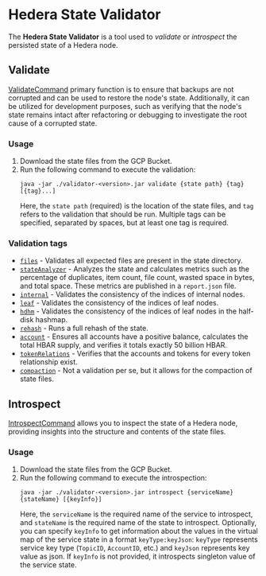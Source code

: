 # Hedera State Validator

The **Hedera State Validator** is a tool used to _validate_ or _introspect_ the persisted state of a Hedera node.

## Validate

[ValidateCommand](src/main/java/com/hedera/statevalidation/ValidateCommand.java) primary function is to ensure that backups are not corrupted and can be used to restore
the node's state. Additionally, it can be utilized for development purposes, such as verifying
that the node's state remains intact after refactoring or debugging to investigate the root cause
of a corrupted state.

### Usage
1. Download the state files from the GCP Bucket.
2. Run the following command to execute the validation:
    ```shell
    java -jar ./validator-<version>.jar validate {state path} {tag} [{tag}...]
    ```
    Here, the `state path` (required) is the location of the state files, and `tag` refers to the validation that should be run. Multiple tags can be specified, separated by spaces, but at least one tag is required.

### Validation tags
- [`files`](src/main/java/com/hedera/statevalidation/validators/merkledb/FileLayout.java) - Validates all expected files are present in the state directory.
- [`stateAnalyzer`](/src/main/java/com/hedera/statevalidation/validators/merkledb/StateAnalyzer.java) - Analyzes the state and calculates metrics such as the percentage of duplicates,
  item count, file count, wasted space in bytes, and total space. These metrics are published in a `report.json` file.
- [`internal`](/src/main/java/com/hedera/statevalidation/validators/merkledb/ValidateInternalIndex.java) - Validates the consistency of the indices of internal nodes.
- [`leaf`](/src/main/java/com/hedera/statevalidation/validators/merkledb/ValidateLeafIndex.java) - Validates the consistency of the indices of leaf nodes.
- [`hdhm`](/src/main/java/com/hedera/statevalidation/validators/merkledb/ValidateLeafIndexHalfDiskHashMap.java) - Validates the consistency of the indices of leaf nodes in the half-disk hashmap.
- [`rehash`](/src/main/java/com/hedera/statevalidation/validators/state/Rehash.java) - Runs a full rehash of the state.
- [`account`](/src/main/java/com/hedera/statevalidation/validators/servicesstate/AccountValidator.java) - Ensures all accounts have a positive balance, calculates the total HBAR supply,
  and verifies it totals exactly 50 billion HBAR.
- [`tokenRelations`](/src/main/java/com/hedera/statevalidation/validators/servicesstate/TokenRelationsIntegrity.java) - Verifies that the accounts and tokens for every token relationship exist.
- [`compaction`](/src/main/java/com/hedera/statevalidation/validators/merkledb/Compaction.java) - Not a validation per se, but it allows for the compaction of state files.

## Introspect
[IntrospectCommand](src/main/java/com/hedera/statevalidation/IntrospectCommand.java) allows you to inspect the state of a Hedera node, providing insights into the structure and contents of the state files.

### Usage
1. Download the state files from the GCP Bucket.
2. Run the following command to execute the introspection:
    ```shell
    java -jar ./validator-<version>.jar introspect {serviceName} {stateName} [{keyInfo}]
    ```
   Here, the `serviceName` is the required name of the service to introspect, and `stateName` is the required name of the state to introspect.
   Optionally, you can specify `keyInfo` to get information about the values in the virtual map of the service state in a format `keyType:keyJson`: 
   `keyType` represents service key type (`TopicID`, `AccountID`, etc.) and `keyJson` represents key value as json. 
   If `keyInfo` is not provided, it introspects singleton value of the service state.
   